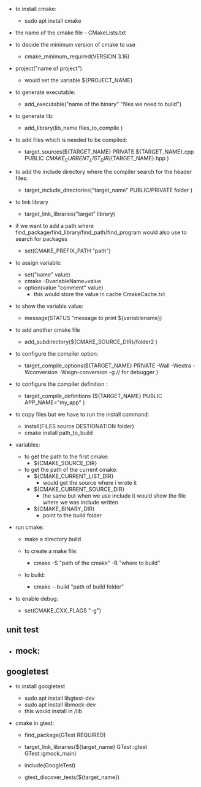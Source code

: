 - to install cmake:
    - sudo apt install cmake 
- the name of the cmake file 
    	- CMakeLists.txt  

- to decide the minimum version of cmake to use
    - cmake_minimum_required(VERSION 3.16)

- project("name of project")
    - would set the variable ${PROJECT_NAME}

- to generate executable:
    - add_executable("name of the binary" "files we need to build")

- to generate lib:
    - add_library(lib_name files_to_compile )

- to add files which is needed to be compiled:
    - target_sources(${TARGET_NAME}
    PRIVATE
        ${TARGET_NAME}.cpp
    PUBLIC
        ${CMAKE_CURRENT_LIST_DIR}/${TARGET_NAME}.hpp
    )

- to add the include directory where the compiler search for the header files:
    - target_include_directories("target_name" PUBLIC/PRIVATE folder )

- to link library 
    - target_link_libraries("target" library)

- if we want to add a path where find_package/find_library/find_path/find_program would also use to search for packages 
    - set(CMAKE_PREFIX_PATH "path")


- to assign variable:
    - set("name" value)
    - cmake -DvariableName=value 
    - option(value "comment" value)
        - this would store the value in cache CmakeCache.txt

- to show the variable value:
    - message(STATUS "message to print  ${variablename})

- to add another cmake file 
    - add_subdirectory(${CMAKE_SOURCE_DIR}/folder2 )

- to configure the compiler option:
    - target_compile_options(${TARGET_NAME}
        PRIVATE
            -Wall
            -Wextra
            -Wconversion
            -Wsign-conversion
             -g // for debugger
        )

- to configure the compiler definition :
    - target_compile_definitions (${TARGET_NAME}
        PUBLIC 
            APP_NAME="my_app" 
        )


- to copy files but we have to run the install command:
    - install(FILES source DESTIONATION folder)
    - cmake install path_to_build

- variables:
    - to get the path to the first cmake:
        - ${CMAKE_SOURCE_DIR}
    - to get the path of the current cmake:
        - ${CMAKE_CURRENT_LIST_DIR}
            - would get the source where i wrote it 
        - ${CMAKE_CURRENT_SOURCE_DIR}
            - the same but when we use include it would show the file where we was include written
        - ${CMAKE_BINARY_DIR}
            - point to the build folder

- run cmake:
    - make a directory build 
    - to create a make file:
        - cmake -S "path of the cmake" -B "where to build"
    
    - to build:
        - cmake --build "path of build folder" 

- to enable debug:
    - set(CMAKE_CXX_FLAGS "-g")

## unit test 
- mock:
    - 


## googletest
- to install googletest 
    - sudo apt install libgtest-dev
    - sudo apt install libmock-dev
    - this would install in /lib

- cmake in gtest:
    - find_package(GTest REQUIRED)
    
    - target_link_libraries(${target_name} 
        GTest::gtest
        GTest::gmock_main)
    
    - include(GoogleTest)
    
    - gtest_discover_tests(${target_name})